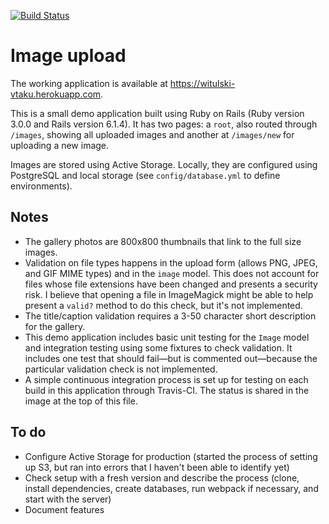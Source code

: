 [![Build Status](https://travis-ci.com/cjwit/images.svg?branch=main)](https://travis-ci.com/cjwit/images)

# Image upload

The working application is available at <https://witulski-vtaku.herokuapp.com>.

This is a small demo application built using Ruby on Rails (Ruby version 3.0.0 and Rails version 6.1.4). It has two pages: a `root`, also routed through `/images`, showing all uploaded images and another at `/images/new` for uploading a new image.

Images are stored using Active Storage. Locally, they are configured using PostgreSQL and local storage (see `config/database.yml` to define environments).

## Notes

* The gallery photos are 800x800 thumbnails that link to the full size images.
* Validation on file types happens in the upload form (allows PNG, JPEG, and GIF MIME types) and in the `image` model. This does not account for files whose file extensions have been changed and presents a security risk. I believe that opening a file in ImageMagick might be able to help present a `valid?` method to do this check, but it's not implemented.
* The title/caption validation requires a 3-50 character short description for the gallery.
* This demo application includes basic unit testing for the `Image` model and integration testing using some fixtures to check validation. It includes one test that should fail—but is commented out—because the particular validation check is not implemented.
* A simple continuous integration process is set up for testing on each build in this application through Travis-CI. The status is shared in the image at the top of this file.

## To do

* Configure Active Storage for production (started the process of setting up S3, but ran into errors that I haven't been able to identify yet)
* Check setup with a fresh version and describe the process (clone, install dependencies, create databases, run webpack if necessary, and start with the server)
* Document features
